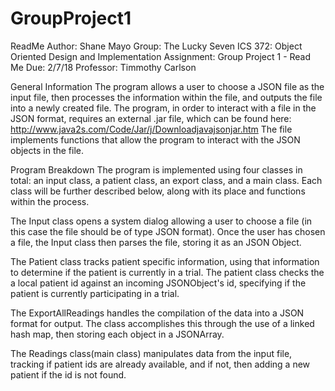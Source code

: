 # GroupProject1
ReadMe Author: Shane Mayo
Group: The Lucky Seven
ICS 372: Object Oriented Design and Implementation
Assignment: Group Project 1 - Read Me
Due: 2/7/18
Professor: Timmothy Carlson

General Information
The program allows a user to choose a JSON file as the input file, then
processes the information within the file, and outputs the file into a newly created
file.
The program, in order to interact with a file in the JSON format, requires an
external .jar file, which can be found here: http://www.java2s.com/Code/Jar/j/Downloadjavajsonjar.htm
The file implements functions that allow the program to interact with the JSON
objects in the file.

Program Breakdown
The program is implemented using four classes in total: an input class, a patient
class, an  export class, and a main class. Each class will be further described
below, along with its place and functions within the process.

The Input class opens a system dialog allowing a user to choose a file (in this case
the file should be of type JSON format). Once the user has chosen a file, the Input
class then parses the file, storing it as an JSON Object.

The Patient class tracks patient specific information, using that information to
determine if the patient is currently in a trial. The patient class checks the
a local patient id against an incoming JSONObject's id, specifying if the patient
is currently participating in a trial.

The ExportAllReadings handles the compilation of the data into a JSON format for output.
The class accomplishes this through the use of a linked hash map, then storing each
object in a JSONArray.

The Readings class(main class) manipulates data from the input file, tracking if patient
ids are already available, and if not, then adding a new patient if the id is not found.
